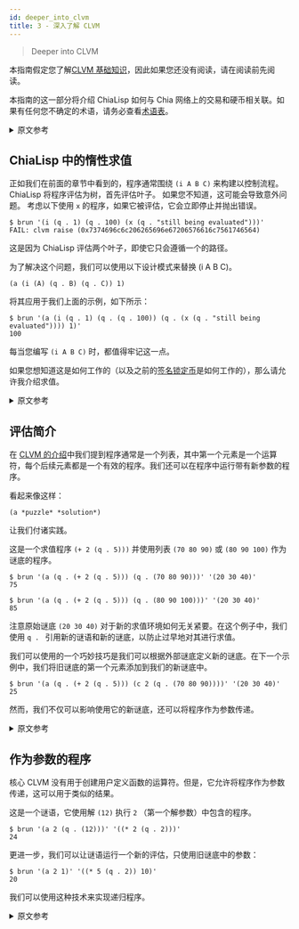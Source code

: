 ```yaml
---
id: deeper_into_clvm
title: 3 - 深入了解 CLVM
---
```


> Deeper into CLVM

本指南假定您了解[CLVM 基础知识](/docs/)，因此如果您还没有阅读，请在阅读前先阅读。

本指南的这一部分将介绍 ChiaLisp 如何与 Chia 网络上的交易和硬币相关联。如果有任何您不确定的术语，请务必查看[术语表](/docs/glossary)。


<details>
<summary>原文参考</summary>

This guide assumes knowledge of [the basics of CLVM](/docs/) so if you haven't read that, please do so before reading this.

This section of the guide will cover how ChiaLisp relates to transactions and coins on the Chia network.
If there are any terms that you aren't sure of, be sure to check the [glossary](/docs/glossary).

</details>

## ChiaLisp 中的惰性求值

正如我们在前面的章节中看到的，程序通常围绕 `(i A B C)` 来构建以控制流程。 ChiaLisp 将程序评估为树，首先评估叶子。 如果您不知道，这可能会导致意外问题。 考虑以下使用 `x` 的程序，如果它被评估，它会立即停止并抛出错误。

```chialisp
$ brun '(i (q . 1) (q . 100) (x (q . "still being evaluated")))'
FAIL: clvm raise (0x7374696c6c206265696e67206576616c7561746564)
```

这是因为 ChiaLisp 评估两个叶子，即使它只会遵循一个的路径。

为了解决这个问题，我们可以使用以下设计模式来替换 (i A B C)。

```chialisp
(a (i (A) (q . B) (q . C)) 1)
```

将其应用于我们上面的示例，如下所示：

```chialisp
$ brun '(a (i (q . 1) (q . (q . 100)) (q . (x (q . "still being evaluated")))) 1)'
100
```

每当您编写 `(i A B C)` 时，都值得牢记这一点。

如果您想知道这是如何工作的（以及之前的[签名锁定币](/docs/coins_spends_and_wallets#example-signature-locked-coin)是如何工作的），那么请允许我介绍求值。

<details>
<summary>原文参考</summary>

- ## Lazy Evaluation in ChiaLisp

As we've seen in earlier sections, programs are often structured around `(i A B C)` to control flow.
ChiaLisp evaluates programs as trees, where the leaves are evaluated first.
This can cause unexpected problems if you are not aware of it.
Consider the following program which uses `x` which immediately halts and throws an error if it is evaluated.

```chialisp
$ brun '(i (q . 1) (q . 100) (x (q . "still being evaluated")))'
FAIL: clvm raise (0x7374696c6c206265696e67206576616c7561746564)
```

This is because ChiaLisp evaluates both of the leaves even though it will only follow the path of one.

To get around this we can use the following design pattern to replace (i A B C).

```chialisp
(a (i (A) (q . B) (q . C)) 1)
```

Applying this to our above example looks like this:

```chialisp
$ brun '(a (i (q . 1) (q . (q . 100)) (q . (x (q . "still being evaluated")))) 1)'
100
```

It is worth keeping this in mind whenever you write an `(i A B C)`.

If you're wondering how this works (and how the [signature locked coin](/docs/coins_spends_and_wallets#example-signature-locked-coin) from before worked), then allow me to introduce Evaluate.

</details>

## 评估简介

在 [CLVM 的介绍](/docs/)中我们提到程序通常是一个列表，其中第一个元素是一个运算符，每个后续元素都是一个有效的程序。我们还可以在程序中运行带有新参数的程序。

看起来像这样：

```chialisp
(a *puzzle* *solution*)
```

让我们付诸实践。

这是一个求值程序 `(+ 2 (q . 5)))` 并使用列表 `(70 80 90)` 或 `(80 90 100)` 作为谜底的程序。


```chialisp
$ brun '(a (q . (+ 2 (q . 5))) (q . (70 80 90)))' '(20 30 40)'
75

$ brun '(a (q . (+ 2 (q . 5))) (q . (80 90 100)))' '(20 30 40)'
85
```

注意原始谜底 `(20 30 40)` 对于新的求值环境如何无关紧要。在这个例子中，我们使用 `q . ` 引用新的谜语和新的谜底，以防止过早地对其进行求值。

我们可以使用的一个巧妙技巧是我们可以根据外部谜底定义新的谜底。在下一个示例中，我们将旧谜底的第一个元素添加到我们的新谜底中。

```chialisp
$ brun '(a (q . (+ 2 (q . 5))) (c 2 (q . (70 80 90))))' '(20 30 40)'
25
```

然而，我们不仅可以影响使用它的新谜底，还可以将程序作为参数传递。

<details>
<summary>原文参考</summary>

- ## Introduction to Evaluate

In [the introduction to CLVM](/docs/) we mentioned that a program is usually a list where the first element is an operator, and every subsequent element is a valid program.
We can also run programs with new arguments inside a program.

This looks like this:

```chialisp
(a *puzzle* *solution*)
```

Let's put this into practice.

Here is a program that evaluates the program `(+ 2 (q . 5)))` and uses the list `(70 80 90)` or `(80 90 100)` as the solution.

```chialisp
$ brun '(a (q . (+ 2 (q . 5))) (q . (70 80 90)))' '(20 30 40)'
75

$ brun '(a (q . (+ 2 (q . 5))) (q . (80 90 100)))' '(20 30 40)'
85
```

Notice how the original solution `(20 30 40)` does not matter for the new evaluation environment.
In this example we use `q . ` to quote both the new puzzle and the new solution to prevent them from being prematurely evaluated.

A neat trick that we can pull is that we can define the new solution in terms of the outer solution.
In this next example we will add the first element of the old solution to our new solution.

```chialisp
$ brun '(a (q . (+ 2 (q . 5))) (c 2 (q . (70 80 90))))' '(20 30 40)'
25
```

However it's not just the new solution that we can affect using this, we can also pass programs as parameters.

</details>

## 作为参数的程序

核心 CLVM 没有用于创建用户定义函数的运算符。但是，它允许将程序作为参数传递，这可以用于类似的结果。

这是一个谜语，它使用解 `(12)` 执行 `2` （第一个解参数）中包含的程序。

```chialisp
$ brun '(a 2 (q . (12)))' '((* 2 (q . 2)))'
24
```

更进一步，我们可以让谜语运行一个新的评估，只使用旧谜底中的参数：

```chialisp
$ brun '(a 2 1)' '((* 5 (q . 2)) 10)'
20
```

我们可以使用这种技术来实现递归程序。

<details>
<summary>原文参考</summary>

- ## Programs as Parameters

The core CLVM does not have an operator for creating user defined functions.
It does, however, allow programs to be passed as parameters, which can be used for similar results.

Here is a puzzle that executes the program contained in `2` (the first solution argument) with the solution `(12)`.

```chialisp
$ brun '(a 2 (q . (12)))' '((* 2 (q . 2)))'
24
```

Taking this further we can make the puzzle run a new evaluation that only uses parameters from its old solution:

```chialisp
$ brun '(a 2 1)' '((* 5 (q . 2)) 10)'
20
```

We can use this technique to implement recursive programs.

</details>
